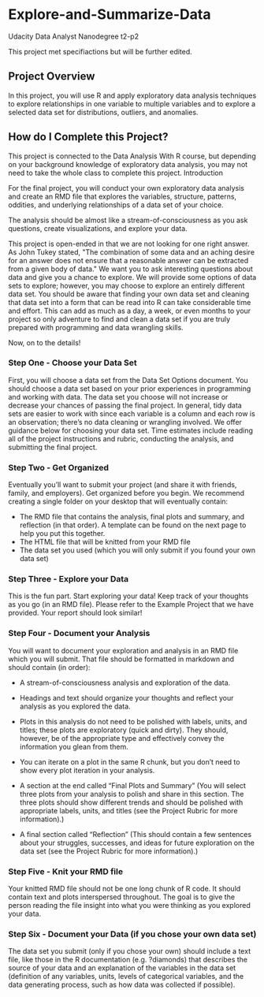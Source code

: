 # Explore-and-Summarize-Data
Udacity Data Analyst Nanodegree t2-p2

This project met specifiactions but will be further edited.

## Project Overview

In this project, you will use R and apply exploratory data analysis techniques to explore relationships in one variable to multiple variables and to explore a selected data set for distributions, outliers, and anomalies.

## How do I Complete this Project?

This project is connected to the Data Analysis With R course, but depending on your background knowledge of exploratory data analysis, you may not need to take the whole class to complete this project.
Introduction

For the final project, you will conduct your own exploratory data analysis and create an RMD file that explores the variables, structure, patterns, oddities, and underlying relationships of a data set of your choice.

The analysis should be almost like a stream-of-consciousness as you ask questions, create visualizations, and explore your data.

This project is open-ended in that we are not looking for one right answer. As John Tukey stated, "The combination of some data and an aching desire for an answer does not ensure that a reasonable answer can be extracted from a given body of data." We want you to ask interesting questions about data and give you a chance to explore. We will provide some options of data sets to explore; however, you may choose to explore an entirely different data set. You should be aware that finding your own data set and cleaning that data set into a form that can be read into R can take considerable time and effort. This can add as much as a day, a week, or even months to your project so only adventure to find and clean a data set if you are truly prepared with programming and data wrangling skills.

Now, on to the details!

### Step One - Choose your Data Set

First, you will choose a data set from the Data Set Options document. You should choose a data set based on your prior experiences in programming and working with data. The data set you choose will not increase or decrease your chances of passing the final project. In general, tidy data sets are easier to work with since each variable is a column and each row is an observation; there’s no data cleaning or wrangling involved. We offer guidance below for choosing your data set. Time estimates include reading all of the project instructions and rubric, conducting the analysis, and submitting the final project.

### Step Two - Get Organized

Eventually you’ll want to submit your project (and share it with friends, family, and employers). Get organized before you begin. We recommend creating a single folder on your desktop that will eventually contain:

- The RMD file that contains the analysis, final plots and summary, and reflection (in that order). A template can be found on the next page to help you put this together.
- The HTML file that will be knitted from your RMD file
- The data set you used (which you will only submit if you found your own data set)

### Step Three - Explore your Data

This is the fun part. Start exploring your data! Keep track of your thoughts as you go (in an RMD file). Please refer to the Example Project that we have provided. Your report should look similar!

### Step Four - Document your Analysis

You will want to document your exploration and analysis in an RMD file which you will submit. That file should be formatted in markdown and should contain (in order):

- A stream-of-consciousness analysis and exploration of the data.

- Headings and text should organize your thoughts and reflect your analysis as you explored the data.

- Plots in this analysis do not need to be polished with labels, units, and titles; these plots are exploratory (quick and dirty). They should, however, be of the appropriate type and effectively convey the information you glean from them.

- You can iterate on a plot in the same R chunk, but you don’t need to show every plot iteration in your analysis.

- A section at the end called “Final Plots and Summary” (You will select three plots from your analysis to polish and share in this section. The three plots should show different trends and should be polished with appropriate labels, units, and titles (see the Project Rubric for more information).)

- A final section called “Reflection” (This should contain a few sentences about your struggles, successes, and ideas for future exploration on the data set (see the Project Rubric for more information).)

### Step Five - Knit your RMD file

Your knitted RMD file should not be one long chunk of R code. It should contain text and plots interspersed throughout. The goal is to give the person reading the file insight into what you were thinking as you explored your data.

### Step Six - Document your Data (if you chose your own data set)

The data set you submit (only if you chose your own) should include a text file, like those in the R documentation (e.g. ?diamonds) that describes the source of your data and an explanation of the variables in the data set (definition of any variables, units, levels of categorical variables, and the data generating process, such as how data was collected if possible).
